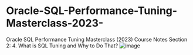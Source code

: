 # Oracle-SQL-Performance-Tuning-Masterclass-2023-
Oracle SQL Performance Tuning Masterclass (2023) Course Notes
Section 2: 4. What is SQL Tuning and Why to Do That?
![image](https://github.com/Bircant/Oracle-SQL-Performance-Tuning-Masterclass-2023-/assets/44335398/c95f9d1e-3aa7-4ee3-915c-849e2344efaf)
